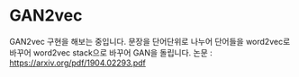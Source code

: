 # GAN2vec
GAN2vec 구현을 해보는 중입니다.
문장을 단어단위로 나누어 단어들을 word2vec로 바꾸어
word2vec stack으로 바꾸어 GAN을 돌립니다.
논문 : https://arxiv.org/pdf/1904.02293.pdf

